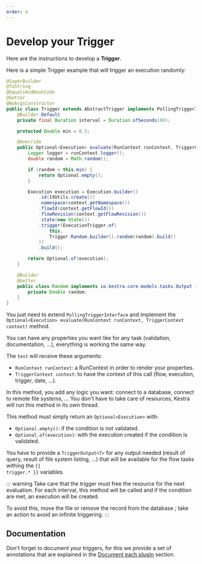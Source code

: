 ```yaml
---
order: 4
---
```

# Develop your Trigger


Here are the instructions to develop a **Trigger**.

Here is a simple Trigger example that will trigger an execution randomly:

```java
@SuperBuilder
@ToString
@EqualsAndHashCode
@Getter
@NoArgsConstructor
public class Trigger extends AbstractTrigger implements PollingTriggerInterface, TriggerOutput<Trigger.Random> {
    @Builder.Default
    private final Duration interval = Duration.ofSeconds(60);

    protected Double min = 0.5;

    @Override
    public Optional<Execution> evaluate(RunContext runContext, TriggerContext context) throws Exception {
        Logger logger = runContext.logger();
        double random = Math.random();

        if (random < this.min) {
            return Optional.empty();
        }

        Execution execution = Execution.builder()
            .id(IdUtils.create())
            .namespace(context.getNamespace())
            .flowId(context.getFlowId())
            .flowRevision(context.getFlowRevision())
            .state(new State())
            .trigger(ExecutionTrigger.of(
                this,
                Trigger.Random.builder().random(random).build()
            ))
            .build();

        return Optional.of(execution);
    }

    @Builder
    @Getter
    public class Random implements io.kestra.core.models.tasks.Output {
        private Double random;
    }
}
```

You just need to extend `PollingTriggerInterface` and implement the `Optional<Execution> evaluate(RunContext runContext, TriggerContext context)` method.

You can have any properties you want like for any task (validation, documentation, ...), everything is working the same way.

The `test` will receive these arguments:
- `RunContext runContext`: a RunContext in order to render your properties.
- `TriggerContext context`: to have the context of this call (flow, execution, trigger, date, ...).

In this method, you add any logic you want: connect to a database, connect to remote file systems, ... 
You don't have to take care of resources, Kestra will run this method in its own thread.

This method must simply return an `Optional<Execution>` with: 
- `Optional.empty()`: if the condition is not validated.
- `Optional.of(execution)`: with the execution created if the condition is validated.

You have to provide a `TriggerOutput<T>` for any output needed (result of query, result of file system listing, ...) that will be available for the flow tasks withing the <code v-pre>{{ trigger.* }}</code> variables. 

::: warning
Take care that the trigger must free the resource for the next evaluation. For each interval, this method will be called and if the condition are met, an execution will be created.

To avoid this, move the file or remove the record from the database ; take an action to avoid an infinite triggering.
:::

## Documentation
Don't forget to document your triggers, for this we provide a set of annotations that are explained in the [Document each plugin](../documentation/README.md#document-each-plugin) section.